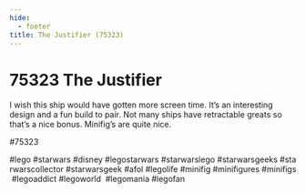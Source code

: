 ```yaml
---
hide:
  - footer
title: The Justifier (75323)
---
```


# 75323 The Justifier 

I wish this ship would have gotten more screen time. It’s an interesting design and a fun build to pair. Not many ships have retractable greats so that’s a nice bonus. Minifig’s are quite nice. 

#75323 
 

#lego #starwars #disney #legostarwars #starwarslego #starwarsgeeks #starwarscollector #starwarsgeek #afol #legolife #minifig #minifigures #minifigs #legoaddict #legoworld  #legomania #legofan 
  
 
